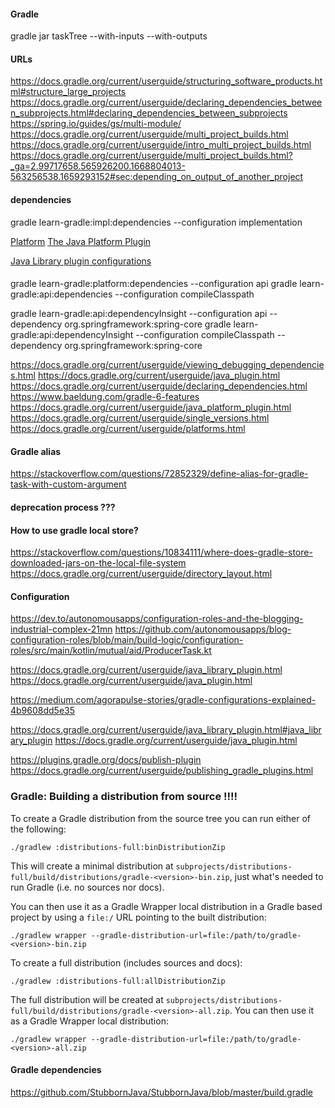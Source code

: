 #### Gradle

gradle jar taskTree --with-inputs --with-outputs

#### URLs

https://docs.gradle.org/current/userguide/structuring_software_products.html#structure_large_projects
https://docs.gradle.org/current/userguide/declaring_dependencies_between_subprojects.html#declaring_dependencies_between_subprojects
https://spring.io/guides/gs/multi-module/
https://docs.gradle.org/current/userguide/multi_project_builds.html
https://docs.gradle.org/current/userguide/intro_multi_project_builds.html
https://docs.gradle.org/current/userguide/multi_project_builds.html?_ga=2.99717658.565926200.1668804013-563256538.1659293152#sec:depending_on_output_of_another_project

#### dependencies 

gradle learn-gradle:impl:dependencies --configuration implementation

[Platform](https://www.baeldung.com/gradle-6-features)
[The Java Platform Plugin](https://docs.gradle.org/current/userguide/java_platform_plugin.html)

[Java Library plugin configurations](https://docs.gradle.org/current/userguide/java_library_plugin.html)

#### 

gradle learn-gradle:platform:dependencies --configuration api
gradle learn-gradle:api:dependencies --configuration compileClasspath

gradle learn-gradle:api:dependencyInsight --configuration api --dependency org.springframework:spring-core
gradle learn-gradle:api:dependencyInsight --configuration compileClasspath --dependency org.springframework:spring-core

https://docs.gradle.org/current/userguide/viewing_debugging_dependencies.html
https://docs.gradle.org/current/userguide/java_plugin.html
https://docs.gradle.org/current/userguide/declaring_dependencies.html
https://www.baeldung.com/gradle-6-features
https://docs.gradle.org/current/userguide/java_platform_plugin.html
https://docs.gradle.org/current/userguide/single_versions.html
https://docs.gradle.org/current/userguide/platforms.html

#### Gradle alias

https://stackoverflow.com/questions/72852329/define-alias-for-gradle-task-with-custom-argument

#### deprecation process ???

#### How to use gradle local store?
https://stackoverflow.com/questions/10834111/where-does-gradle-store-downloaded-jars-on-the-local-file-system
https://docs.gradle.org/current/userguide/directory_layout.html

#### Configuration

https://dev.to/autonomousapps/configuration-roles-and-the-blogging-industrial-complex-21mn
https://github.com/autonomousapps/blog-configuration-roles/blob/main/build-logic/configuration-roles/src/main/kotlin/mutual/aid/ProducerTask.kt

https://docs.gradle.org/current/userguide/java_library_plugin.html
https://docs.gradle.org/current/userguide/java_plugin.html

https://medium.com/agorapulse-stories/gradle-configurations-explained-4b9608dd5e35

https://docs.gradle.org/current/userguide/java_library_plugin.html#java_library_plugin
https://docs.gradle.org/current/userguide/java_plugin.html

https://plugins.gradle.org/docs/publish-plugin
https://docs.gradle.org/current/userguide/publishing_gradle_plugins.html

### Gradle: Building a distribution from source !!!!
To create a Gradle distribution from the source tree you can run either of the following:

    ./gradlew :distributions-full:binDistributionZip

This will create a minimal distribution at `subprojects/distributions-full/build/distributions/gradle-<version>-bin.zip`, just what's needed to run Gradle (i.e. no sources nor docs).

You can then use it as a Gradle Wrapper local distribution in a Gradle based project by using a `file:/` URL pointing to the built distribution:

    ./gradlew wrapper --gradle-distribution-url=file:/path/to/gradle-<version>-bin.zip

To create a full distribution (includes sources and docs):

    ./gradlew :distributions-full:allDistributionZip

The full distribution will be created at `subprojects/distributions-full/build/distributions/gradle-<version>-all.zip`. You can then use it as a Gradle Wrapper local distribution:

    ./gradlew wrapper --gradle-distribution-url=file:/path/to/gradle-<version>-all.zip

#### Gradle dependencies
https://github.com/StubbornJava/StubbornJava/blob/master/build.gradle
